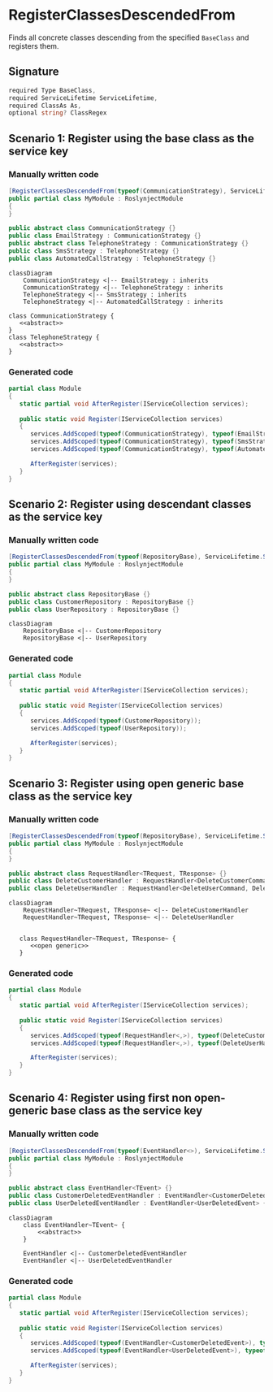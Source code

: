 # RegisterClassesDescendedFrom

Finds all concrete classes descending from the
specified `BaseClass` and registers them.

## Signature
```c#
required Type BaseClass,
required ServiceLifetime ServiceLifetime,
required ClassAs As,
optional string? ClassRegex
```

## Scenario 1: Register using the base class as the service key

### Manually written code
```c#
[RegisterClassesDescendedFrom(typeof(CommunicationStrategy), ServiceLifetime.Scoped, ClassAs.BaseClass)]
public partial class MyModule : RoslynjectModule
{
}

public abstract class CommunicationStrategy {}
public class EmailStrategy : CommunicationStrategy {}
public abstract class TelephoneStrategy : CommunicationStrategy {}
public class SmsStrategy : TelephoneStrategy {}
public class AutomatedCallStrategy : TelephoneStrategy {}
```

```mermaid
classDiagram
    CommunicationStrategy <|-- EmailStrategy : inherits
    CommunicationStrategy <|-- TelephoneStrategy : inherits
    TelephoneStrategy <|-- SmsStrategy : inherits
    TelephoneStrategy <|-- AutomatedCallStrategy : inherits

class CommunicationStrategy {
   <<abstract>>
}
class TelephoneStrategy {
   <<abstract>>
}
```

### Generated code
```c#
partial class Module
{
   static partial void AfterRegister(IServiceCollection services);
        
   public static void Register(IServiceCollection services)
   {
      services.AddScoped(typeof(CommunicationStrategy), typeof(EmailStrategy));
      services.AddScoped(typeof(CommunicationStrategy), typeof(SmsStrategy));
      services.AddScoped(typeof(CommunicationStrategy), typeof(AutomatedCallStrategy));

      AfterRegister(services);
   }
}
```

## Scenario 2: Register using descendant classes as the service key

### Manually written code
```c#
[RegisterClassesDescendedFrom(typeof(RepositoryBase), ServiceLifetime.Scoped, ClassAs.DescendantClass)]
public partial class MyModule : RoslynjectModule
{
}

public abstract class RepositoryBase {}
public class CustomerRepository : RepositoryBase {}
public class UserRepository : RepositoryBase {}
```

```mermaid
classDiagram
    RepositoryBase <|-- CustomerRepository
    RepositoryBase <|-- UserRepository
```

### Generated code
```c#
partial class Module
{
   static partial void AfterRegister(IServiceCollection services);
        
   public static void Register(IServiceCollection services)
   {
      services.AddScoped(typeof(CustomerRepository));
      services.AddScoped(typeof(UserRepository));

      AfterRegister(services);
   }
}
```

## Scenario 3: Register using open generic base class as the service key

### Manually written code
```c#
[RegisterClassesDescendedFrom(typeof(RepositoryBase), ServiceLifetime.Scoped, ClassAs.BaseClass)]
public partial class MyModule : RoslynjectModule
{
}

public abstract class RequestHandler<TRequest, TResponse> {}
public class DeleteCustomerHandler : RequestHandler<DeleteCustomerCommand, DeleteCustomerResponse> {}
public class DeleteUserHandler : RequestHandler<DeleteUserCommand, DeleteUserResponse> {}
```

```mermaid
classDiagram
    RequestHandler~TRequest, TResponse~ <|-- DeleteCustomerHandler
    RequestHandler~TRequest, TResponse~ <|-- DeleteUserHandler


   class RequestHandler~TRequest, TResponse~ {
      <<open generic>>
   }
```

### Generated code
```c#
partial class Module
{
   static partial void AfterRegister(IServiceCollection services);
        
   public static void Register(IServiceCollection services)
   {
      services.AddScoped(typeof(RequestHandler<,>), typeof(DeleteCustomerHandler));
      services.AddScoped(typeof(RequestHandler<,>), typeof(DeleteUserHandler));

      AfterRegister(services);
   }
}
```

## Scenario 4: Register using first non open-generic base class as the service key

### Manually written code
```c#
[RegisterClassesDescendedFrom(typeof(EventHandler<>), ServiceLifetime.Scoped, ClassAs.BaseOrClosedGenericClass)]
public partial class MyModule : RoslynjectModule
{
}

public abstract class EventHandler<TEvent> {}
public class CustomerDeletedEventHandler : EventHandler<CustomerDeletedEvent> {}
public class UserDeletedEventHandler : EventHandler<UserDeletedEvent> {}
```

```mermaid
classDiagram
    class EventHandler~TEvent~ {
        <<abstract>>
    }

    EventHandler <|-- CustomerDeletedEventHandler
    EventHandler <|-- UserDeletedEventHandler
```

### Generated code
```c#
partial class Module
{
   static partial void AfterRegister(IServiceCollection services);
        
   public static void Register(IServiceCollection services)
   {
      services.AddScoped(typeof(EventHandler<CustomerDeletedEvent>), typeof(DeleteCustomerHandler));
      services.AddScoped(typeof(EventHandler<UserDeletedEvent>), typeof(DeleteCustomerHandler));

      AfterRegister(services);
   }
}
```
